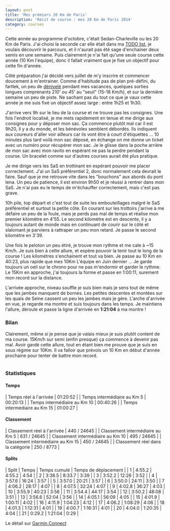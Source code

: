 ```yaml
---
layout: post
title: 'Mes premiers 20 Km de Paris'
description: 'Récit de course : mes 20 Km de Paris 2014'
category: courses
---
```


Cette année au programme d'octobre, c'était Sedan-Charleville ou les
20 Km de Paris. J'ai choisi la seconde car elle était dans ma [TODO list][1],
je voulais découvrir le parcours, et il n'aurait pas été sage d'enchainer deux semis
en une semaine. Puis clairement je n'ai fait qu'une seule course
cette année (10 Km l'équipe), donc il fallait vraiment que je fixe un objectif
pour cette fin d'année.

Côté préparation j'ai décidé vers juillet de m'y inscrire et commencer doucement
à m'entrainer. Comme d'habitude pas de plan pré-défini, du fartlek, un peu
de [dénivelé][2] pendant mes vacances, quelques sorties longues comprenants
2*10' ou 4*5' au "seuil" (15-18 Km/h), et sur la dernière semaine un peu de
piste. Ne sachant pas du tout ce que je vaux cette année je me suis fixé un
objectif assez large : entre 1h25 et 1h30.

J'arrive vers 9h sur le lieu de la course et ne trouve pas les
consignes. Une fois l'endroit localisé, je me mets rapidement en tenue
et me dirige aux consignes pour y déposer mon sac. Ça commence plutôt mal car
il est 9h20, il y a du monde, et les bénévoles semblent débordés.
Ils indiquent aux coureurs d'aller voir ailleurs car ils vont être à court
d'étiquettes ... 10 minutes plus tard voilà mon sac déposé, en échange on me
donne un ticket avec un numéro pour récupérer mon sac. Je le glisse dans la
poche arrière de mon sac avec mon ravito en espérant ne pas la perdre pendant
la course. Un bracelet comme sur d'autres courses aurait été plus pratique.

Je me dirige vers les SaS en trottinant en espérant pouvoir me placer
correctement. J'ai un SaS préférentiel 2, donc normalement cela devrait le faire.
Sauf que je me retrouve vite dans les "bouchons" aux abords du pont Iena.
Un peu de patience, il est environ 9h50 et je réussi à rentrer dans mon SaS.
Je n'ai pas eu le temps de m'échauffer correctement, mais c'est pas grave.

10h pile, top départ et c'est tout de suite les embouteillages malgré le SaS
préférentiel et surtout la petite côte. En courant sur les trottoirs j'arrive
à me défaire un peu de la foule, mais je perds pas mal de temps et réalise mon
premier kilomètre en 4'55. Le second kilomètre est en descente, il y a toujours
autant de monde mais en continuant de courir sur le côté et slalomant je
parviens à rattraper un peu mon retard. Je passe le second kilomètre en 3'39.

Une fois le peloton un peu étiré, je trouve mon rythme et me cale à ~15 Km/h.
Je suis bien à cette allure, et espère pouvoir la tenir tout le long de la
course ! Les kilomètres s'enchainent et tout va bien. Je passe au 10 Km en 40:23,
plus rapide que mes 10Km L'équipe en Juin dernier ... Je garde toujours un oeil
sur le chrono pour ne pas m'endormir et garder le rythme. Le 15Km en approche,
j'ai toujours la forme et passe en 1:00:11, surement mon record sur la distance.

L'arrivée approche, niveau souffle je suis bien mais je sens tout de même que
les jambes manquent de bornes. Les petites descentes et montées sur les
quais de Seine cassent un peu les jambes mais je gère.
L'arche d'arrivée en vue, je regarde ma montre et suis toujours dans les temps.
Je maintiens l'allure, déroule et passe la ligne d'arrivée en **1:21:04** à ma
montre !

### Bilan

Clairement, même si je pense que je valais mieux je suis plutôt
content de ma course. 15Km/h sur semi (enfin presque) ça commence à devenir
pas mal. Avoir gardé cette allure, tout en étant bien me prouve que je suis
en sous régime sur 10Km. Il va falloir que prévois un 10 Km en début d'année
prochaine pour tenter de battre mon record.

<img class="ctr img-thumbnail"
  data-src="{{ '2014/10/20km_paris.jpg' | asset_path }}"
  src="data:image/gif;base64,R0lGODlhAQABAAAAACH5BAEKAAEALAAAAAABAAEAAAICTAEAOw=="
  onload="lzld(this)" />

### Statistiques

#### Temps

| Temps réel à l'arrivée              | 01:20:52 |
| Temps intermédiaire au Km 5         | 00:20:13 |
| Temps intermédiaire au Km 10        | 00:40:26 |
| Temps intermédiaire au Km 15        | 01:00:27 |

#### Classement

| Classement réel à l'arrivée         | 440 / 24645 |
| Classement intermédiaire au Km 5    | 631 / 24645 |
| Classement intermédiaire au Km 10   | 495 / 24645 |
| Classement intermédiaire au Km 15   | 450 / 24645 |
| Classement réel dans la catégorie   | 250 / 8773  |

#### Splits

| Split | Temps  | Temps cumulé | Temps de déplacement |
| 1     | 4:55.2 | 4:55.2       | 4:54                 |
| 2     | 3:38.5 | 8:33.7       | 3:39                 |
| 3     | 3:52.2 | 12:26        | 3:52                 |
| 4     | 3:57.6 | 16:24        | 3:57                 |
| 5     | 3:57.0 | 20:21        | 3:57                 |
| 6     | 3:50.0 | 24:11        | 3:50                 |
| 7     | 4:06.2 | 28:17        | 4:07                 |
| 8     | 4:07.5 | 32:24        | 4:07                 |
| 9     | 4:02.8 | 36:27        | 4:03                 |
| 10    | 3:55.9 | 40:23        | 3:56                 |
| 11    | 3:54.4 | 44:17        | 3:54                 |
| 12    | 3:50.2 | 48:08        | 3:51                 |
| 13    | 3:56.6 | 52:04        | 3:56                 |
| 14    | 4:05.1 | 56:09        | 4:05                 |
| 15    | 4:01.9 | 1:00:11      | 4:02                 |
| 16    | 4:11.9 | 1:04:23      | 4:12                 |
| 17    | 4:06.2 | 1:08:29      | 4:06                 |
| 18    | 4:01.3 | 1:12:31      | 4:01                 |
| 19    | 4:00.7 | 1:16:31      | 4:01                 |
| 20    | 4:04.0 | 1:20:35      | 4:04                 |
| 21    | 0:29.2 | 1:21:04      | 0:29                 |

Le détail sur [Garmin Connect][3]

[1]: /todo-list.html
[2]: http://connect.garmin.com/modern/activity/553161072
[3]: http://connect.garmin.com/modern/activity/610789133
